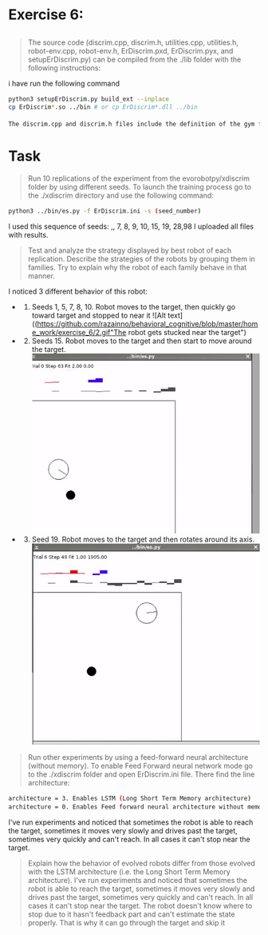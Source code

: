 # Exercise 6: 
## 

>The source code (discrim.cpp, discrim.h, utilities.cpp, utilities.h, robot-env.cpp, robot-env.h, ErDiscrim.pxd, ErDiscrim.pyx, and setupErDiscrim.py) can be compiled from the ./lib folder with the following instructions:

i have run the following command 

```bash
python3 setupErDiscrim.py build_ext --inplace
cp ErDiscrim*.so ../bin # or cp ErDiscrim*.dll ../bin

The discrim.cpp and discrim.h files include the definition of the gym functions (i.e. env-reset(), env.step(), env.render() ext.) and the calculation of the reward. The robot-env.cpp and robot-env.h files include a series of methods that permit to simulate the translation and rotation movement of the robot in 2D, 
```
# Task
> Run 10 replications of the experiment from the evorobotpy/xdiscrim folder by using different seeds. 
To launch the training process go to the ./xdiscrim directory and use the following command:
``` bash
python3 ../bin/es.py -f ErDiscrim.ini -s (seed_number)
```
I used this sequence of seeds: ,, 7, 8, 9, 10, 15, 19, 28,98 I uploaded all files with results.
> Test and analyze the strategy displayed by best robot of each replication. Describe the strategies of the robots by grouping them in families. Try to explain why the robot of each family behave in that manner. 

I noticed 3 different behavior of this  robot:
* 1. Seeds 1, 5, 7, 8, 10. Robot moves to the target, then quickly go toward target and stopped to near it
![Alt text]((https://github.com/razainno/behavioral_cognitive/blob/master/home_work/exercise_6/2.gif"The robot gets stucked near the target")
* 2. Seeds 15. Robot moves to the target and then start to move around the target.
![Alt text](https://github.com/razainno/behavioral_cognitive/blob/master/home_work/exercise_6/2.gif "The robot gets stucked near the target")
* 3. Seed 19. Robot moves to the target and then  rotates around its axis.
![Alt text](https://github.com/razainno/behavioral_cognitive/blob/master/home_work/exercise_6/3.gif "The robot gets stucked near the target")

> Run other experiments by using a feed-forward neural architecture (without memory). 
To enable Feed Forward neural network mode go to the ./xdiscrim folder and open ErDiscrim.ini file.
There find the line architecture:
``` bash
architecture = 3. Enables LSTM (Long Short Term Memory architecture)
architecture = 0. Enables Feed forward neural architecture without memory.
```
I've run experiments and noticed that sometimes the robot is able to reach the target, sometimes it moves very slowly and drives past the target, sometimes very quickly and can't reach. In all cases it can't stop near the target.
> Explain how the behavior of evolved robots differ from those evolved with the LSTM architecture (i.e. the Long Short Term Memory architecture).
I've run experiments and noticed that sometimes the robot is able to reach the target, sometimes it moves very slowly and drives past the target, sometimes very quickly and can't reach. In all cases it can't stop near the target. The robot doesn't know where to stop due to it hasn't feedback part and can't estimate the state properly. That is why it can go through the target and skip it


